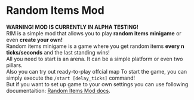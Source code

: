 # Random Items Mod

**WARNING! MOD IS CURRENTLY IN ALPHA TESTING!**\
RIM is a simple mod that allows you to play **random items minigame** or even **create your own!**\
Random items minigame is a game where you get random items **every n ticks/seconds** and the last standing wins!\
All you need to start is an arena. It can be a simple platform or even two pillars.\
Also you can try out ready-to-play offcial map 
To start the game, you can simply execute the ```/start [delay_ticks]``` command!\
But if you want to set up game to your own settings you can use following documentaition: [Random Items Mod docs]().

